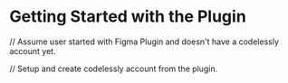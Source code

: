 # Getting Started with the Plugin

// Assume user started with Figma Plugin and doesn't have a codelessly account yet.

// Setup and create codelessly account from the plugin.&#x20;
